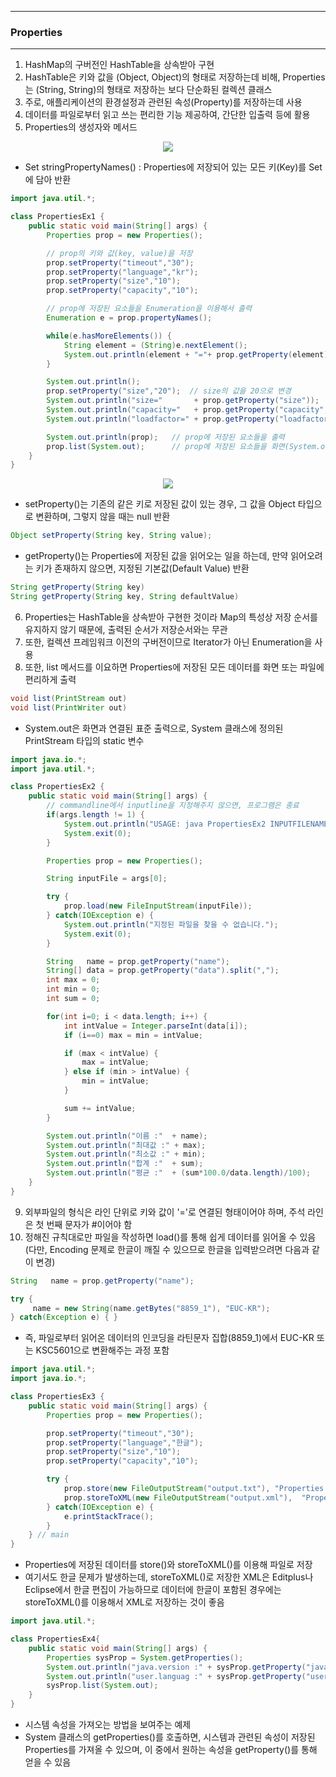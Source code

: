 -----
### Properties
-----
1. HashMap의 구버전인 HashTable을 상속받아 구현
2. HashTable은 키와 값을 (Object, Object)의 형태로 저장하는데 비해, Properties는 (String, String)의 형태로 저장하는 보다 단순화된 컬렉션 클래스
3. 주로, 애플리케이션의 환경설정과 관련된 속성(Property)를 저장하는데 사용
4. 데이터를 파일로부터 읽고 쓰는 편리한 기능 제공하여, 간단한 입출력 등에 활용
5. Properties의 생성자와 메서드
<div align="center">
<img src="https://github.com/sooyounghan/HTTP/assets/34672301/0de2608e-29f9-4fda-9e34-4afcc1154f4f">
</div>

  - Set stringPropertyNames() : Properties에 저장되어 있는 모든 키(Key)를 Set에 담아 반환

```java
import java.util.*;

class PropertiesEx1 {
	public static void main(String[] args) {
		Properties prop = new Properties();

		// prop의 키와 값(key, value)을 저장
		prop.setProperty("timeout","30");
		prop.setProperty("language","kr");
		prop.setProperty("size","10");
		prop.setProperty("capacity","10");

		// prop에 저장된 요소들을 Enumeration을 이용해서 출력
		Enumeration e = prop.propertyNames();

		while(e.hasMoreElements()) {
			String element = (String)e.nextElement();
			System.out.println(element + "="+ prop.getProperty(element));
		}

		System.out.println();
		prop.setProperty("size","20");	// size의 값을 20으로 변경
		System.out.println("size="       + prop.getProperty("size"));
		System.out.println("capacity="   + prop.getProperty("capacity", "20"));
		System.out.println("loadfactor=" + prop.getProperty("loadfactor", "0.75"));

		System.out.println(prop);	// prop에 저장된 요소들을 출력
		prop.list(System.out);      // prop에 저장된 요소들을 화면(System.out)에 출력
	}
}
```
<div align="center">
<img src="https://github.com/sooyounghan/HTTP/assets/34672301/9dafb0be-ca50-470a-9291-2392f0d56d4e">
</div>

  - setProperty()는 기존의 같은 키로 저장된 값이 있는 경우, 그 값을 Object 타입으로 변환하며, 그렇지 않을 때는 null 반환
```java
Object setProperty(String key, String value);
```
  - getProperty()는 Properties에 저장된 값을 읽어오는 일을 하는데, 만약 읽어오려는 키가 존재하지 않으면, 지정된 기본값(Default Value) 반환
```java
String getProperty(String key)
String getProperty(String key, String defaultValue)
```

6. Properties는 HashTable을 상속받아 구현한 것이라 Map의 특성상 저장 순서를 유지하지 않기 때문에, 출력된 순서가 저장순서와는 무관
7. 또한, 컬렉션 프레임워크 이전의 구버전이므로 Iterator가 아닌 Enumeration을 사용
8. 또한, list 메서드를 이요하면 Properties에 저장된 모든 데이터를 화면 또는 파일에 편리하게 출력
```java
void list(PrintStream out)
void list(PrintWriter out)
```
  - System.out은 화면과 연결된 표준 출력으로, System 클래스에 정의된 PrintStream 타입의 static 변수

```java
import java.io.*;
import java.util.*;

class PropertiesEx2 {
	public static void main(String[] args) {
		// commandline에서 inputline을 지정해주지 않으면, 프로그램은 종료
		if(args.length != 1) {
			System.out.println("USAGE: java PropertiesEx2 INPUTFILENAME");
			System.exit(0);
		}

		Properties prop = new Properties();

		String inputFile = args[0];

		try {
			prop.load(new FileInputStream(inputFile));
		} catch(IOException e) {
			System.out.println("지정된 파일을 찾을 수 없습니다.");
			System.exit(0);
		}

		String   name = prop.getProperty("name");
		String[] data = prop.getProperty("data").split(",");
		int max = 0;
		int min = 0;
		int sum = 0;

		for(int i=0; i < data.length; i++) {
			int intValue = Integer.parseInt(data[i]);
			if (i==0) max = min = intValue;

			if (max < intValue) {
				max = intValue;
			} else if (min > intValue) {
				min = intValue;
			}

			sum += intValue;
		}

		System.out.println("이름 :"  + name);		
		System.out.println("최대값 :" + max);
		System.out.println("최소값 :" + min);
		System.out.println("합계 :"  + sum);
		System.out.println("평균 :"  + (sum*100.0/data.length)/100);
	}
}
```

9. 외부파일의 형식은 라인 단위로 키와 값이 '='로 연결된 형태이어야 하며, 주석 라인은 첫 번째 문자가 #이어야 함
10. 정해진 규칙대로만 파일을 작성하면 load()를 통해 쉽게 데이터를 읽어올 수 있음 (다만, Encoding 문제로 한글이 깨질 수 있으므로 한글을 입력받으려면 다음과 같이 변경)
```java
String   name = prop.getProperty("name");

try {
     name = new String(name.getBytes("8859_1"), "EUC-KR");
} catch(Exception e) { }
```

  - 즉, 파일로부터 읽어온 데이터의 인코딩을 라틴문자 집합(8859_1)에서 EUC-KR 또는 KSC5601으로 변환해주는 과정 포함

```java
import java.util.*;
import java.io.*;

class PropertiesEx3 {
	public static void main(String[] args) {
		Properties prop = new Properties();

		prop.setProperty("timeout","30");
		prop.setProperty("language","한글");
		prop.setProperty("size","10");
		prop.setProperty("capacity","10");

		try {
			prop.store(new FileOutputStream("output.txt"), "Properties Example");
			prop.storeToXML(new FileOutputStream("output.xml"),  "Properties Example");
		} catch(IOException e) {
			e.printStackTrace();		
		}
	} // main
}
```
  - Properties에 저장된 데이터를 store()와 storeToXML()를 이용해 파일로 저장
  - 여기서도 한글 문제가 발생하는데, storeToXML()로 저장한 XML은 Editplus나 Eclipse에서 한글 편집이 가능하므로 데이터에 한글이 포함된 경우에는 storeToXML()를 이용해서 XML로 저장하는 것이 좋음

```java
import java.util.*;

class PropertiesEx4{
	public static void main(String[] args) {
		Properties sysProp = System.getProperties();
		System.out.println("java.version :" + sysProp.getProperty("java.version"));
		System.out.println("user.languag :" + sysProp.getProperty("user.language"));
		sysProp.list(System.out);
	}
}
```
  - 시스템 속성을 가져오는 방법을 보여주는 예제
  - System 클래스의 getProperties()를 호출하면, 시스템과 관련된 속성이 저장된 Properties를 가져올 수 있으며, 이 중에서 원하는 속성을 getProperty()를 통해 얻을 수 있음




